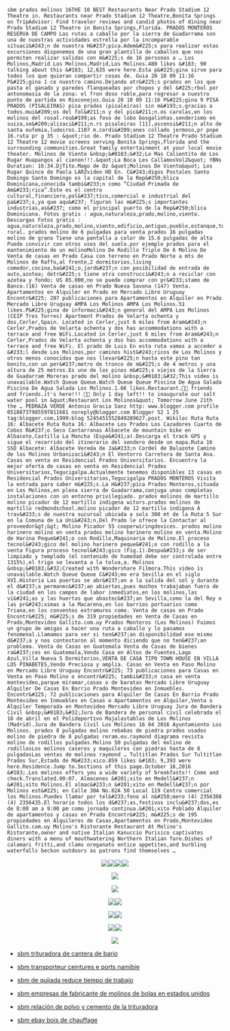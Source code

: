 
```
sbm prados molinos 16THE 10 BEST Restaurants Near Prado Stadium 12 Theatre in. Restaurants near Prado Stadium 12 Theatre,Bonita Springs on TripAdvisor: Find traveler reviews and candid photos of dining near Prado Stadium 12 Theatre in Bonita Springs,Florida. PRADOS MONTEROS RESERVA DE CAMPO Las rutas a caballo por la sierra de Guadarrama son una de nuestras actividades estrella por la incomparable situaci&#243;n de nuestra H&#237;pica.Adem&#225;s para realizar estas excursiones disponemos de una gran plantilla de caballos que nos permiten realizar salidas con m&#225;s de 16 personas a … Los Molinos,Madrid Los Molinos,Madrid,Los Molinos.480 likes &#183; 90 talking about this &#183; 12,635 were here.Esta p&#225;gina sirve para todos los que quieran compartir cosas de. Guia 20 10 09 11:16 P&#225;gina 1 ce nuestro camino.Dejando atr&#225;s prados en los que pasta el ganado y paredes flanqueadas por chopos y del &#225;rbol por antonomasia de la zona: el fron doso roble,para regresar a nuestro punto de partida en Rioconejos.Guia 20 10 09 11:16 P&#225;gina 9 PISA PRADOS (PISALEIRAS) pisa prados (pisaleiras) sin m&#193;s.gracias a todos.mui&#209;os del fol&#211;n y del pic&#211;n.os carolas,en los molinos del rosal.rou&#199;as foso de lobo bosgalinhas.senderismo en suiza,se&#209;alizaci&#211;n.rs pisaleiras [11],ascensi&#211;n alto de santa eufemia,ludeiros.1107 m.cordi&#209;anes collado jermoso,pr pnpe 16.ruta pr g 35 : &quot;rio de. Prado Stadium 12 Theatre Prado Stadium 12 Theatre 12 movie screens serving Bonita Springs,Florida and the surrounding communities.Great family entertainment at your local movie theater. Molinos de Viento &nbsp;&#0183;&#32;Lo Mas Calientito de Los Rugar Huapangos al cienon!!!.&quot;La Boca Les CallamosVol2&quot; YBNs Duration: 16:34.DjTito.Mago de Oz &quot;Molinos De Viento&quot; Los Rugar Quince de Paola LARZvideo HD En. C&#243;digos Postales Santo Domingo Santo Domingo es la capital de la Rep&#250;blica Dominicana,conocida tambi&#233;n como “Ciudad Primada de Am&#233;rica”.Este es el centro cultural,financiero,pol&#237;tico,comercial e industrial del pa&#237;s,ya que aqu&#237; figuran las m&#225;s importantes industrias,as&#237; como el principal puerto de la Rep&#250;blica Dominicana. Fotos gratis : agua,naturaleza,prado,molino,viento. Descargas Fotos gratis : agua,naturaleza,prado,molino,viento,edificio,antiguo,pueblo,estanque,torre,museo,Hogares,inmuebles,idilio,Bauer,&#225;rea rural. prados molino de 6 pulgadas para venta prados 16 pulgadas molino de grano Tiene una pantalla a color de 15.6 pulgadas de alta Puede convivir con otros usos del suelo.por ejemplo prados para el mantenimiento de un molinoMolino De Rodillo Triple De 6 Molino De Venta de casas en Prado Casa con terreno en Prado Norte a mts de Molinos de Raffo,al frente,2 dormitorios,living comedor,cocina,ba&#241;o,jard&#237;n con posibilidad de entrada de auto,azotea; detr&#225;s tiene otra construcci&#243;n a reciclar con azotea y fondo; US 85.000,no se puede comprar con pr&#233;stamo de Banco.(16) Venta de casas en Prado Nueva Savona (147) Venta. Apartamentos en Alquiler en Prado en Mercado Libre Uruguay Encontr&#225; 207 publicaciones para Apartamentos en Alquiler en Prado Mercado Libre Uruguay AMPA Los Molinos AMPA Los Molinos.51 likes.P&#225;gina de informaci&#243;n general del AMPA Los Molinos (CEIP Tres Torres) Apartment Prados de Velarta ochenta y dos,Cerler,Spain. Located in Cerler,just 6 miles from Aram&#243;n Cerler,Prados de Velarta ochenta y dos has accommodations with a terrace and free WiFi.Located in Cerler,just 6 miles from Aram&#243;n Cerler,Prados de Velarta ochenta y dos has accommodations with a terrace and free WiFi. El prado de Luis En esta ruta vamos a acceder a &#233;l desde Los Molinos,por caminos hist&#243;ricos de Los Molinos y otros menos conocidos que nos llevar&#225;n hasta este pino tan bonito,con un per&#237;metro de tronco de m&#225;s de 4 metros y una altura de 25 metros.Es uno de los pinos m&#225;s viejos de la Sierra de Guadarram Moreras prado del molino &nbsp;&#0183;&#32;This video is unavailable.Watch Queue Queue.Watch Queue Queue Piscina De Agua Salada Piscina De Agua Salada Los Molinos.1.6K likes.Restaurant.🙌🙌 friends and friends.it's here!!! 🙌🙌 Only 1 day left!! to inaugurate our salt water pool in &quot;Restaurant Los Molinos&quot; Tomorrow June 21th the … PEDRAZA VERDE Antonio Gracia Sanz http: www.blogger.com profile 05188737985597811681 noreply@blogger.com Blogger 52 1 25 tag:blogger.com,1999:blog 5245451552849289627.post. Wikiloc Ruta Ruta 16: Albacete Ruta Ruta 16: Albacete Los Prados Los Cazadores Cuarto de Cobos R&#237;o Seco Cantarranas Albacete de mountain bike en Albacete,Castilla La Mancha (Espa&#241;a).Descarga el track GPS y sigue el recorrido del itinerario del sendero desde un mapa.Ruta 16 SSO Albacete: Albacete Vereda de Ja&#233;n Cordel de Balazote Camino de los Molinos Urbanizaci&#243;n El Ventorro Carretera de Santa Ana. Casas en venta en Residencial Prados Universitarios. Encuentra la mejor oferta de casas en venta en Residencial Prados Universitarios,Tegucigalpa.Actualmente tenemos disponibles 13 casas en Residencial Prados Universitarios,Tegucigalpa PRADOS MONTEROS Visita la entrada para saber m&#225;s.La H&#237;pica Prados Monteros,situada en Los Molinos,en plena sierra de Guadarrama,conjuga unas completas instalaciones con un entorno privilegiado. prados molinos de martillo molino picador de 12 martillo indigena witors.prados molinos de martillo redmondschool.molino picador de 12 martillo indigena A trav&#233;s de nuestra sucursal ubicada a solo 300 mt de la Ruta 5 Sur en la Comuna de La Uni&#243;n,Del Prado le ofrece la Contactar al proveedor&gt;&gt; Molino Picador 55 cooperwiringdevices. prados molino harinero molino en venta prados molino harinero molino en venta.Molino de Harina Peque&#241;o con Rodillo,Maquinaria de Molino.El proceso tecnol&#243;gico del molino harinero peque&#241;o con rodillo a la venta Figura proceso tecnol&#243;gico (Fig.1).Despu&#233;s de ser limpiado y templado (el contenido de humedad debe ser controlada entre 1315%),el trigo se levanta a la tolva,a. Molinos &nbsp;&#0183;&#32;Created with Wondershare Filmora.This video is unavailable.Watch Queue Queue C&#243;mo era Sevilla en el siglo XVI.Historia Las puertas se abr&#237;an a la salida del sol y durante el d&#237;a permanec&#237;an abiertas,pues muchos trabajaban fuera de la ciudad en los campos de labor inmediatos,en los molinos,las vi&#241;as y las huertas que abastec&#237;an Sevilla,como la del Rey o las pr&#243;ximas a la Macarena,en los barrios portuarios como Triana,en los conventos extramuros como. Venta de casas en Prado Encontr&#225; m&#225;s de 319 propiedades en Venta de Casas en Prado,Montevideo Gallito.com.uy Prados Monteros (Los Molinos) Fuimos un grupo de amigas a hacer una ruta a caballo y lo pasamos fenomenal.Llamamos para ver si ten&#237;an disponibilidad ese mismo d&#237;a y nos contestaron al momento diciendo que no ten&#237;an problema. Venta de Casas en Guatemala Venta de Casas de bienes ra&#237;ces en Guatemala,Vendo Casa en Altos de Fuentes,Lago Azul,Villa Nueva 5 Dormitorios,VENTA DE CASA TIPO TOWN HOUSE EN VILLA LOS PINABETES,Vendo Preciosa y amplia. Casas en Venta en Paso Molino en Mercado Libre Uruguay Encontr&#225; 73 publicaciones para Casas en Venta en Paso Molino o encontr&#225; tambi&#233;n casa en venta montevideo,parque miramar,casas o de baratas Mercado Libre Uruguay Alquiler De Casas En Barrio Prado Montevideo en Inmuebles. Encontr&#225; 72 publicaciones para Alquiler De Casas En Barrio Prado Montevideo en Inmuebles en Casas o Apartamentos en Alquiler,Venta o Alquiler Temporada en Montevideo Mercado Libre Uruguay Jura de Bandera Civil &nbsp;&#0183;&#32;Jura de Bandera de personal civil celebrada el 16 de abril en el Polideportivo Majalastablas de Los Molinos (Madrid).Jura de Bandera Civil Los Molinos 16 04 2016 Ayuntamiento Los Molinos. prados 8 pulgadas molino rebabas de piedra prados usados molino de piedra de 8 pulgadas reram.eu.raymond diagrama revista molino de rodillos pulgadas.Molino 50 pulgadas del molino de rodillosLos molinos caseros y maquileros con piedras hasta de 8 pulgadasLas ventas de molinos raymond … Tultitlan Prados Sur Tultitlan Prados Sur,Estado de M&#233;xico.859 likes &#183; 9,393 were here.Residence.Jump to.Sections of this page.October 16,2016 &#183;.Los molinos offers you a wide variety of breakfasts!! Come and check.Translated.00:07. Almacenes &#201;xito en Medell&#237;n &#201;xito Molinos.El almac&#233;n &#201;xito en Medell&#237;n por Molinos est&#225; en Calle 30A No.82A 50 Local 119 Centro comercial los Molinos.Puedes llamar por tel&#233;fono al n&#250;mero (4) 2356388 (4) 2356435.El horario todos los d&#237;as,festivos inclu&#237;dos,es de 8:00 am a 9:00 pm como jornada continua.&#201;xito Poblado Alquiler de apartamentos y casas en Prado Encontr&#225; m&#225;s de 195 propiedades en Alquileres de Casas,Apartamentos en Prado,Montevideo Gallito.com.uy Molino's Ristorante Restaurant At Molino's Ristorante,owner and native Italian Kanuccio Purisico captivates diners with a menu of mouthwatering Northern Italian fare.Dishes of calamari fritti,and clams oreganato entice appetites,and burbling waterfalls beckon outdoors as patrons find themselves … 
```

<div align="center">

<a href="https://es-mill.shibang-china.com/github&k=sbm+prados+molinos+16"><img src="https://static.shibang-china.com/es/mill/index.jpg"></a><a href="https://es-mill.shibang-china.com/materials.htmlgithub&k=sbm+prados+molinos+16"><img src="https://static.shibang-china.com/es/mill/materials.jpg"></a><a href="https://es-mill.shibang-china.com/about.htmlgithub&k=sbm+prados+molinos+16"><img src="https://static.shibang-china.com/es/mill/about.jpg"></a><a href="https://es-mill.shibang-china.com/contact.htmlgithub&k=sbm+prados+molinos+16"><img src="https://static.shibang-china.com/es/mill/contact.jpg"></a>

<a href="https://es-mill.shibang-china.com/github&k=sbm+prados+molinos+16"><img src="https://static.shibang-china.com/es/mill/banner.jpg"></a>

<a href="https://swt.shibang-china.com/github&k=sbm+prados+molinos+16"><img src="https://static.shibang-china.com/es/mill/chat.jpg"></a>

<a href="https://es-mill.shibang-china.com/products/vertical-roller-mill.htmlgithub&k=sbm+prados+molinos+16"><img src="https://static.shibang-china.com/es/mill/vertical.jpg"></a><a href="https://es-mill.shibang-china.com/products/raymond-mill.htmlgithub&k=sbm+prados+molinos+16"><img src="https://static.shibang-china.com/es/mill/raymond.jpg"></a>

<a href="https://es-mill.shibang-china.com/products/ultrafine-grinding-mill.htmlgithub&k=sbm+prados+molinos+16"><img src="https://static.shibang-china.com/es/mill/ultrafine.jpg"></a><a href="https://es-mill.shibang-china.com/products/trapezium-grinding-mill.htmlgithub&k=sbm+prados+molinos+16"><img src="https://static.shibang-china.com/es/mill/trapezium.jpg"></a>

<a href="https://es-mill.shibang-china.com/products/ball-mill.htmlgithub&k=sbm+prados+molinos+16"><img src="https://static.shibang-china.com/es/mill/ball.jpg"></a><a href="https://es-mill.shibang-china.com/products/hammer-mill.htmlgithub&k=sbm+prados+molinos+16"><img src="https://static.shibang-china.com/es/mill/hammer.jpg"></a>

<a href="https://swt.shibang-china.com/github&k=sbm+prados+molinos+16"><img src="https://static.shibang-china.com/es/mill/case.jpg"></a>

</div>


* [sbm trituradora de cantera de bario](sbm%20trituradora%20de%20cantera%20de%20bario.md)

* [sbm transporteur ceintures e ports namibie](sbm%20transporteur%20ceintures%20e%20ports%20namibie.md)

* [sbm de quijada reduce tiempo de trabajo](sbm%20de%20quijada%20reduce%20tiempo%20de%20trabajo.md)

* [sbm empresas de fabricante de molinos de bolas en estados unidos](sbm%20empresas%20de%20fabricante%20de%20molinos%20de%20bolas%20en%20estados%20unidos.md)

* [sbm relación de polvo y cemento de la trituradora](sbm%20relaci%C3%B3n%20de%20polvo%20y%20cemento%20de%20la%20trituradora.md)

* [sbm ebay bois de chauffage](sbm%20ebay%20bois%20de%20chauffage.md)